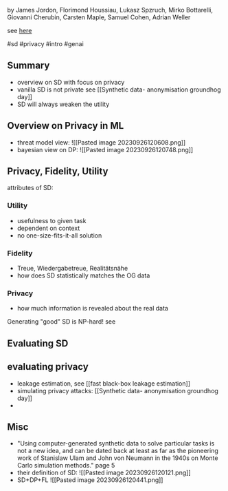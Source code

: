 by James Jordon, Florimond Houssiau, Lukasz Spzruch, Mirko Bottarelli, Giovanni Cherubin, Carsten Maple, Samuel Cohen, Adrian Weller

see [here](https://arxiv.org/abs/2205.03257)

#sd #privacy #intro #genai 
## Summary
- overview on SD with focus on privacy
- vanilla SD is not private see [[Synthetic data- anonymisation groundhog day]]
- SD will always weaken the utility

## Overview on Privacy in ML
- threat model view:
![[Pasted image 20230926120608.png]]
- bayesian view on DP:
![[Pasted image 20230926120748.png]]

## Privacy, Fidelity, Utility
attributes of SD:
### Utility
- usefulness to given task
- dependent on context
- no one-size-fits-it-all solution

### Fidelity
- Treue, Wiedergabetreue, Realitätsnähe
- how does SD statistically matches the OG data

### Privacy
- how much information is revealed about the real data

Generating "good" SD is NP-hard! see


## Evaluating SD
## evaluating privacy
- leakage estimation, see [[fast black-box leakage estimation]]
- simulating privacy attacks: [[Synthetic data- anonymisation groundhog day]]
- 
## Misc
- "Using computer-generated synthetic data to solve particular tasks is not a new
idea, and can be dated back at least as far as the pioneering work of Stanislaw
Ulam and John von Neumann in the 1940s on Monte Carlo simulation methods." page 5
- their definition of SD: 
![[Pasted image 20230926120121.png]]
- SD+DP+FL
![[Pasted image 20230926120441.png]]